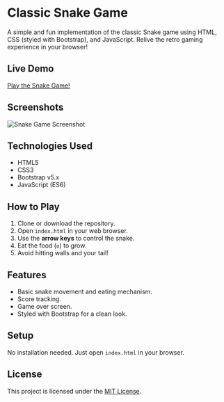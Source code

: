 # Classic Snake Game

A simple and fun implementation of the classic Snake game using HTML, CSS (styled with Bootstrap), and JavaScript. Relive the retro gaming experience in your browser!

## Live Demo

[Play the Snake Game!](https://your-deployed-game-link.com)

## Screenshots

![Snake Game Screenshot](screenshot.png)

## Technologies Used

* HTML5
* CSS3
* Bootstrap v5.x
* JavaScript (ES6)

## How to Play

1.  Clone or download the repository.
2.  Open `index.html` in your web browser.
3.  Use the **arrow keys** to control the snake.
4.  Eat the food (`o`) to grow.
5.  Avoid hitting walls and your tail!

## Features

* Basic snake movement and eating mechanism.
* Score tracking.
* Game over screen.
* Styled with Bootstrap for a clean look.

## Setup

No installation needed. Just open `index.html` in your browser.

## License

This project is licensed under the [MIT License](LICENSE).
